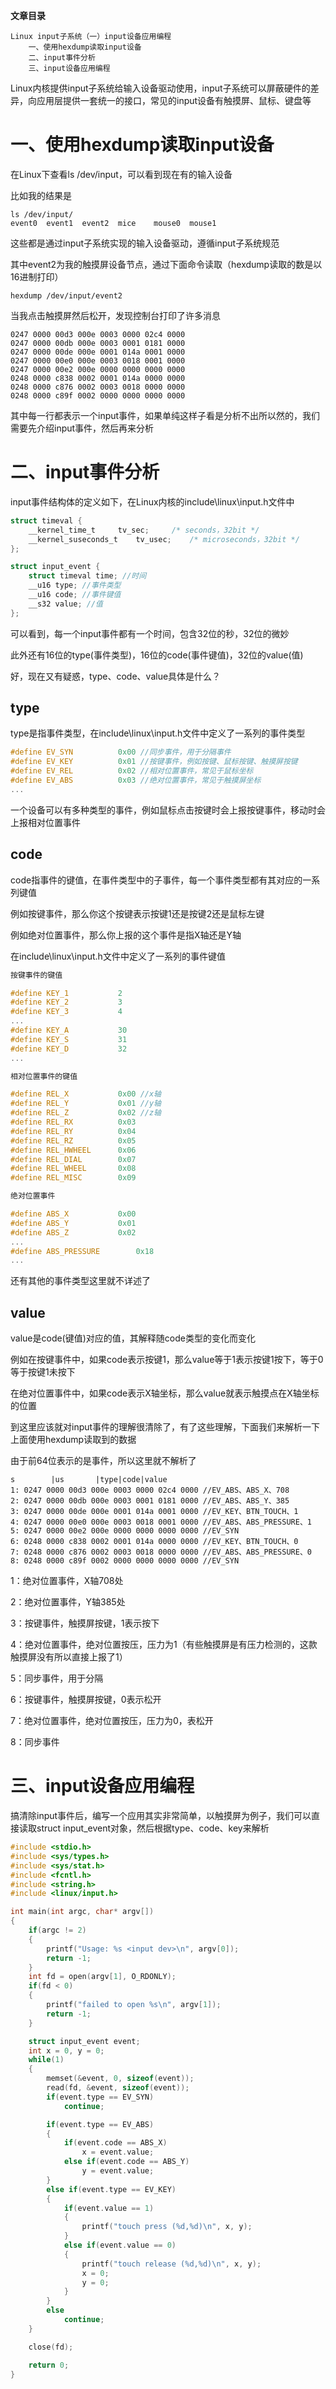 **文章目录**

    Linux input子系统（一）input设备应用编程
        一、使用hexdump读取input设备
        二、input事件分析
        三、input设备应用编程


Linux内核提供input子系统给输入设备驱动使用，input子系统可以屏蔽硬件的差异，向应用层提供一套统一的接口，常见的input设备有触摸屏、鼠标、键盘等

# 一、使用hexdump读取input设备

在Linux下查看ls /dev/input，可以看到现在有的输入设备

比如我的结果是

```shell
ls /dev/input/
event0  event1  event2  mice    mouse0  mouse1
```

这些都是通过input子系统实现的输入设备驱动，遵循input子系统规范

其中event2为我的触摸屏设备节点，通过下面命令读取（hexdump读取的数是以16进制打印）

```shell
hexdump /dev/input/event2
```

当我点击触摸屏然后松开，发现控制台打印了许多消息

```shell
0247 0000 00d3 000e 0003 0000 02c4 0000
0247 0000 00db 000e 0003 0001 0181 0000
0247 0000 00de 000e 0001 014a 0001 0000
0247 0000 00e0 000e 0003 0018 0001 0000
0247 0000 00e2 000e 0000 0000 0000 0000
0248 0000 c838 0002 0001 014a 0000 0000
0248 0000 c876 0002 0003 0018 0000 0000
0248 0000 c89f 0002 0000 0000 0000 0000
```

其中每一行都表示一个input事件，如果单纯这样子看是分析不出所以然的，我们需要先介绍input事件，然后再来分析

# 二、input事件分析

input事件结构体的定义如下，在Linux内核的include\linux\input.h文件中

```c
struct timeval {
	__kernel_time_t		tv_sec;		/* seconds，32bit */
	__kernel_suseconds_t	tv_usec;	/* microseconds，32bit */
};

struct input_event {
	struct timeval time; //时间
	__u16 type; //事件类型
	__u16 code; //事件键值
	__s32 value; //值
};
```

可以看到，每一个input事件都有一个时间，包含32位的秒，32位的微妙

此外还有16位的type(事件类型)，16位的code(事件键值)，32位的value(值)

好，现在又有疑惑，type、code、value具体是什么？

## type

type是指事件类型，在include\linux\input.h文件中定义了一系列的事件类型

```c
#define EV_SYN			0x00 //同步事件，用于分隔事件
#define EV_KEY			0x01 //按键事件，例如按键、鼠标按键、触摸屏按键
#define EV_REL			0x02 //相对位置事件，常见于鼠标坐标
#define EV_ABS			0x03 //绝对位置事件，常见于触摸屏坐标
...
```

一个设备可以有多种类型的事件，例如鼠标点击按键时会上报按键事件，移动时会上报相对位置事件

## code

code指事件的键值，在事件类型中的子事件，每一个事件类型都有其对应的一系列键值

例如按键事件，那么你这个按键表示按键1还是按键2还是鼠标左键

例如绝对位置事件，那么你上报的这个事件是指X轴还是Y轴

在include\linux\input.h文件中定义了一系列的事件键值

```c
按键事件的键值

#define KEY_1			2
#define KEY_2			3
#define KEY_3			4
...
#define KEY_A			30
#define KEY_S			31
#define KEY_D			32
...

相对位置事件的键值

#define REL_X			0x00 //x轴
#define REL_Y			0x01 //y轴
#define REL_Z			0x02 //z轴
#define REL_RX			0x03
#define REL_RY			0x04
#define REL_RZ			0x05
#define REL_HWHEEL		0x06
#define REL_DIAL		0x07
#define REL_WHEEL		0x08
#define REL_MISC		0x09

绝对位置事件

#define ABS_X			0x00
#define ABS_Y			0x01
#define ABS_Z			0x02
...
#define ABS_PRESSURE		0x18
...

```

还有其他的事件类型这里就不详述了

## value

value是code(键值)对应的值，其解释随code类型的变化而变化

例如在按键事件中，如果code表示按键1，那么value等于1表示按键1按下，等于0等于按键1未按下

在绝对位置事件中，如果code表示X轴坐标，那么value就表示触摸点在X轴坐标的位置

到这里应该就对input事件的理解很清除了，有了这些理解，下面我们来解析一下上面使用hexdump读取到的数据

由于前64位表示的是事件，所以这里就不解析了

```shell
s		 |us	   |type|code|value
1: 0247 0000 00d3 000e 0003 0000 02c4 0000 //EV_ABS、ABS_X、708
2: 0247 0000 00db 000e 0003 0001 0181 0000 //EV_ABS、ABS_Y、385
3: 0247 0000 00de 000e 0001 014a 0001 0000 //EV_KEY、BTN_TOUCH、1
4: 0247 0000 00e0 000e 0003 0018 0001 0000 //EV_ABS、ABS_PRESSURE、1
5: 0247 0000 00e2 000e 0000 0000 0000 0000 //EV_SYN
6: 0248 0000 c838 0002 0001 014a 0000 0000 //EV_KEY、BTN_TOUCH、0
7: 0248 0000 c876 0002 0003 0018 0000 0000 //EV_ABS、ABS_PRESSURE、0
8: 0248 0000 c89f 0002 0000 0000 0000 0000 //EV_SYN
```
1：绝对位置事件，X轴708处

2：绝对位置事件，Y轴385处

3：按键事件，触摸屏按键，1表示按下

4：绝对位置事件，绝对位置按压，压力为1（有些触摸屏是有压力检测的，这款触摸屏没有所以直接上报了1）

5：同步事件，用于分隔

6：按键事件，触摸屏按键，0表示松开

7：绝对位置事件，绝对位置按压，压力为0，表松开

8：同步事件

# 三、input设备应用编程

搞清除input事件后，编写一个应用其实非常简单，以触摸屏为例子，我们可以直接读取struct input_event对象，然后根据type、code、key来解析

```c
#include <stdio.h>
#include <sys/types.h>
#include <sys/stat.h>
#include <fcntl.h>
#include <string.h>
#include <linux/input.h>

int main(int argc, char* argv[])
{
	if(argc != 2)
	{
		printf("Usage: %s <input dev>\n", argv[0]);
		return -1;
	}
	int fd = open(argv[1], O_RDONLY);
	if(fd < 0)
	{
		printf("failed to open %s\n", argv[1]);
		return -1;
	}

	struct input_event event;
	int x = 0, y = 0;
	while(1)
	{
		memset(&event, 0, sizeof(event));
		read(fd, &event, sizeof(event));
		if(event.type == EV_SYN)
			continue;

		if(event.type == EV_ABS)
		{
			if(event.code == ABS_X)
				x = event.value;
			else if(event.code == ABS_Y)
				y = event.value;
		}
		else if(event.type == EV_KEY)
		{
			if(event.value == 1)
			{
				printf("touch press (%d,%d)\n", x, y);
			}
			else if(event.value == 0)
			{
				printf("touch release (%d,%d)\n", x, y);
				x = 0;
				y = 0;
			}
		}
		else
			continue;
	}

	close(fd);

	return 0;
}
```